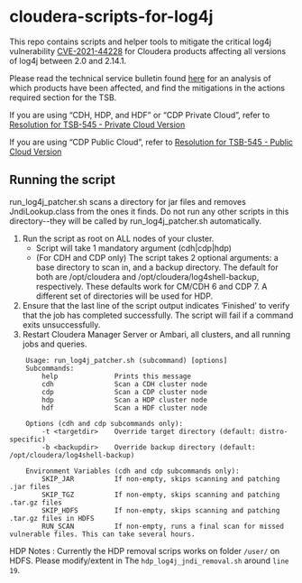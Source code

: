 # cloudera-scripts-for-log4j

This repo contains scripts and helper tools to mitigate the critical
log4j vulnerability [CVE-2021-44228](https://nvd.nist.gov/vuln/detail/CVE-2021-44228)
for Cloudera products affecting all versions of log4j between 2.0 and 2.14.1.

Please read the technical service bulletin found [here](https://my.cloudera.com/knowledge/TSB-2021-545-Critical-vulnerability-in-log4j2-CVE-2021-44228?id=332019)
for an analysis of which products have been affected, and find the
mitigations in the actions required section for the TSB.

If you are using “CDH, HDP, and HDF” or “CDP Private Cloud”, refer to [Resolution for TSB-545 - Private Cloud Version](https://my.cloudera.com/knowledge/Title-Resolution-for-TSB-545---Critical-vulnerability-in?id=332012) 

If you are using “CDP Public Cloud”, refer to [Resolution for TSB-545 - Public Cloud Version](https://my.cloudera.com/knowledge/Resolution-for-TSB-545---Critical-vulnerability-in-log4j2-CVE?id=332005)

## Running the script
run_log4j_patcher.sh scans a directory for jar files and removes
JndiLookup.class from the ones it finds. Do not run any
other scripts in this directory--they will be called by
run_log4j_patcher.sh automatically.

1. Run the script as root on ALL nodes of your cluster.
   * Script will take 1 mandatory argument (cdh|cdp|hdp)
   * (For CDH and CDP only) The script takes 2 optional arguments: a base
     directory to scan in, and a backup directory. The default for both are
     /opt/cloudera and /opt/cloudera/log4shell-backup, respectively. These
     defaults work for CM/CDH 6 and CDP 7. A different set of directories will
     be used for HDP.
2. Ensure that the last line of the script output indicates ‘Finished’ to
   verify that the job has completed successfully. The script will fail if a
   command exits unsuccessfully.
3. Restart Cloudera Manager Server or Ambari, all clusters, and all running
   jobs and queries.
```
    Usage: run_log4j_patcher.sh (subcommand) [options]
    Subcommands:
        help              Prints this message
        cdh               Scan a CDH cluster node
        cdp               Scan a CDP cluster node
        hdp               Scan a HDP cluster node
        hdf               Scan a HDF cluster node

    Options (cdh and cdp subcommands only):
        -t <targetdir>    Override target directory (default: distro-specific)
        -b <backupdir>    Override backup directory (default: /opt/cloudera/log4shell-backup)

    Environment Variables (cdh and cdp subcommands only):
        SKIP_JAR          If non-empty, skips scanning and patching .jar files
        SKIP_TGZ          If non-empty, skips scanning and patching .tar.gz files
        SKIP_HDFS         If non-empty, skips scanning and patching .tar.gz files in HDFS
        RUN_SCAN          If non-empty, runs a final scan for missed vulnerable files. This can take several hours.
```
HDP Notes : Currently the HDP removal scrips works on folder `/user/`  on HDFS. Please modify/extent in The `hdp_log4j_jndi_removal.sh` around `line 19`.  
